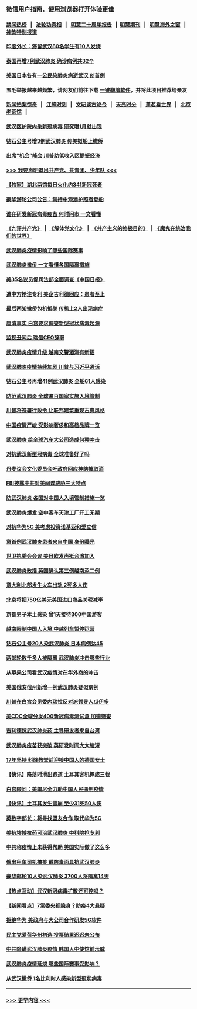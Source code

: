 ### [微信用户指南，使用浏览器打开体验更佳](https://github.com/gfw-breaker/banned-news1/blob/master/indexes/wechat-guide.md?t=0)
#### [禁闻热榜](热点新闻.md?t=0)  &nbsp;&nbsp;|&nbsp;&nbsp; [法轮功真相](https://github.com/gfw-breaker/truth/blob/master/README.md?t=0) &nbsp;&nbsp;|&nbsp;&nbsp; [明慧二十周年报告](https://github.com/gfw-breaker/mh-reports/blob/master/README.md?t=0) &nbsp;&nbsp;|&nbsp;&nbsp;[明慧期刊](https://github.com/gfw-breaker/mh-qikan) &nbsp;&nbsp;|&nbsp;&nbsp; [明慧海外之窗](https://github.com/gfw-breaker/mh-news/blob/master/README.md?t=0) &nbsp;&nbsp;|&nbsp;&nbsp; [神韵特别报道](https://github.com/gfw-breaker/mh-news/blob/master/shenyun.md?t=0)
#### [印度外长：滞留武汉80名学生有10人发烧](../pages/nsc418/n11853821.md?t=02082144) 
#### [泰国再增7例武汉肺炎 确诊病例共32个](../pages/nsc418/n11853808.md?t=02082144) 
#### [美国日本各有一公民染肺炎病逝武汉 创首例](../pages/nsc418/n11853509.md?t=02082144) 
#### 五毛举报越来越频繁，请网友们前往下载 [一键翻墙软件](https://github.com/gfw-breaker/ssr-accounts)，并将此项目推荐给亲友
#### [新闻拍案惊奇](https://github.com/gfw-breaker/banned-news1/blob/master/pages/link4.md) &nbsp;&nbsp;|&nbsp;&nbsp; [江峰时刻](https://github.com/gfw-breaker/banned-news1/blob/master/pages/link4.md) &nbsp;&nbsp;|&nbsp;&nbsp; [文昭谈古论今](https://github.com/gfw-breaker/banned-news1/blob/master/pages/link4.md) &nbsp;&nbsp;|&nbsp;&nbsp; [天亮时分](https://github.com/gfw-breaker/banned-news1/blob/master/pages/link4.md) &nbsp;&nbsp;|&nbsp;&nbsp; [萧茗看世界](https://github.com/gfw-breaker/banned-news1/blob/master/pages/link4.md) &nbsp;&nbsp;|&nbsp;&nbsp; [北京老茶馆](https://github.com/gfw-breaker/banned-news1/blob/master/pages/link4.md) &nbsp;&nbsp;|&nbsp;&nbsp; 
#### [武汉医护院内染新冠病毒 研究曝1月就出现](../pages/nsc418/n11852928.md?t=02082144) 
#### [钻石公主号增3例武汉肺炎 传美拟船上撤侨](../pages/nsc418/n11853240.md?t=02082144) 
#### [出席“机会”峰会 川普助低收入区提振经济](../pages/nsc418/n11853232.md?t=02082144) 
#### [>>> 我要声明退出共产党、共青团、少年队 <<<](https://github.com/begood0513/goodnews/blob/master/quit/letter.md) 
#### [【独家】湖北两馆每日火化约341新冠死者](../pages/nsc418/n11845444.md?t=02082144) 
#### [豪华游轮公司公告：禁持中港澳护照者登船](../pages/nsc418/n11852761.md?t=02082144) 
#### [谁在研发新冠病毒疫苗 何时问市 一文看懂](../pages/nsc418/n11852840.md?t=02082144) 
#### [《九评共产党》](https://github.com/begood0513/9ping.md/blob/master/README.md) &nbsp;|&nbsp; [《解体党文化》](../../../../jtdwh.md/blob/master/README.md)  &nbsp;|&nbsp; [《共产主义的终极目的》](../../../../gczydzjmd.md/blob/master/README.md) &nbsp;|&nbsp; [《魔鬼在统治我们的世界》](../../../../mgztzwmdsj.md/blob/master/README.md) 
#### [武汉肺炎疫情影响了哪些国际赛事](../pages/nsc418/n11852441.md?t=02082144) 
#### [武汉肺炎撤侨 一文看懂各国隔离措施](../pages/nsc418/n11844216.md?t=02082144) 
#### [美35名议员促司法部全面调查《中国日报》](../pages/nsc418/n11852435.md?t=02082144) 
#### [遭中方抢注专利 美企吉利德回应：患者至上](../pages/nsc418/n11852037.md?t=02082144) 
#### [最后两架撤侨包机抵美 传机上2人出现病症](../pages/nsc418/n11852173.md?t=02082144) 
#### [厘清事实 白宫要求调查新型冠状病毒起源](../pages/nsc418/n11852106.md?t=02082144) 
#### [监视丑闻后 瑞信CEO辞职](../pages/nsc418/n11852127.md?t=02082144) 
#### [武汉肺炎疫情升级 越南交警酒测有新招](../pages/nsc418/n11851632.md?t=02082144) 
#### [武汉肺炎疫情持续加剧 川普与习近平通话](../pages/nsc418/n11851613.md?t=02082144) 
#### [钻石公主号再增41例武汉肺炎 全船61人感染](../pages/nsc418/n11850401.md?t=02082144) 
#### [防范武汉肺炎 全球逾百国家实施入境管制](../pages/nsc418/n11850557.md?t=02082144) 
#### [川普将签署行政令 让联邦建筑重现古典风格](../pages/nsc418/n11850654.md?t=02082144) 
#### [中国疫情严峻 受影响奢侈和高档品牌一览](../pages/nsc418/n11850319.md?t=02082144) 
#### [武汉肺炎 给全球汽车大公司造成何种冲击](../pages/nsc418/n11850056.md?t=02082144) 
#### [对抗武汉新型冠病毒 全球准备好了吗](../pages/nsc418/n11850142.md?t=02082144) 
#### [丹麦议会文化委员会吁政府回应神韵被取消](../pages/nsc418/n11849312.md?t=02082144) 
#### [FBI披露中共对美间谍威胁三大特点](../pages/nsc418/n11849700.md?t=02082144) 
#### [防武汉肺炎 各国对中国人入境管制措施一览](../pages/nsc418/n11838726.md?t=02082144) 
#### [武汉肺炎爆发 空中客车天津工厂开工无期](../pages/nsc418/n11849634.md?t=02082144) 
#### [对抗华为5G 美考虑投资诺基亚和爱立信](../pages/nsc418/n11849510.md?t=02082144) 
#### [意首例武汉肺炎患者来自中国 身份曝光](../pages/nsc418/n11849454.md?t=02082144) 
#### [世卫执委会会议 美日欧发声挺台湾加入](../pages/nsc418/n11849433.md?t=02082144) 
#### [武汉肺炎散播 英国确认第三例越南添二例](../pages/nsc418/n11849439.md?t=02082144) 
#### [意大利北部发生火车出轨 2死多人伤](../pages/nsc418/n11848999.md?t=02082144) 
#### [北京将把750亿美元美国进口商品关税减半](../pages/nsc418/n11848896.md?t=02082144) 
#### [京都男子本土感染 曾1天接待300中国游客](../pages/nsc418/n11848641.md?t=02082144) 
#### [越南限制中国人入境 中越列车暂停运营](../pages/nsc418/n11847844.md?t=02082144) 
#### [钻石公主号20人染武汉肺炎 日本病例达45](../pages/nsc418/n11847823.md?t=02082144) 
#### [两邮轮数千多人被隔离 武汉肺炎冲击哪些行业](../pages/nsc418/n11847456.md?t=02082144) 
#### [从苹果公司看武汉疫情对在华外商的冲击](../pages/nsc418/n11847586.md?t=02082144) 
#### [美国俄亥俄州新增一例武汉肺炎疑似病例](../pages/nsc418/n11847714.md?t=02082144) 
#### [川普在白宫会见委内瑞拉反对派领导人瓜伊多](../pages/nsc418/n11847391.md?t=02082144) 
#### [美CDC全球分发400新冠病毒测试盒 加速筛查](../pages/nsc418/n11847260.md?t=02082144) 
#### [吉利德抗武汉肺炎药 主导研发者来自台湾](../pages/nsc418/n11847064.md?t=02082144) 
#### [武汉肺炎疫苗获突破 英研发时间大大缩短](../pages/nsc418/n11846915.md?t=02082144) 
#### [17年坚持 科隆教堂前迎接中国人的德国女士](../pages/nsc418/n11846781.md?t=02082144) 
#### [【快讯】降落时滑出跑道 土耳其客机摔成三截](../pages/nsc418/n11847021.md?t=02082144) 
#### [白宫顾问：美竭尽全力助中国人民遏制疫情](../pages/nsc418/n11846756.md?t=02082144) 
#### [【快讯】土耳其发生雪崩 至少31死50人伤](../pages/nsc418/n11846680.md?t=02082144) 
#### [英数字部长：将寻找盟友合作 取代华为5G](../pages/nsc418/n11846485.md?t=02082144) 
#### [美抗埃博拉药可治武汉肺炎 中科院抢专利](../pages/nsc418/n11846409.md?t=02082144) 
#### [中共称疫情上未获得帮助 美国实际做了这么多](../pages/nsc418/n11846008.md?t=02082144) 
#### [俄出租车司机搞笑 戴防毒面具抗武汉肺炎](../pages/nsc418/n11845703.md?t=02082144) 
#### [豪华邮轮10人染武汉肺炎 3700人将隔离14天](../pages/nsc418/n11845543.md?t=02082144) 
#### [【热点互动】武汉新冠病毒扩散还可控吗？](../pages/nsc418/n11844750.md?t=02082144) 
#### [【新闻看点】7常委央视隐身？防疫4大悬疑](../pages/nsc418/n11844611.md?t=02082144) 
#### [拒绝华为 美政府与大公司合作研发5G软件](../pages/nsc418/n11844625.md?t=02082144) 
#### [民主党爱荷华州初选 投票结果迟迟未公布](../pages/nsc418/n11844207.md?t=02082144) 
#### [中共隐瞒武汉肺炎疫情 韩国人中使馆前示威](../pages/nsc418/n11844084.md?t=02082144) 
#### [武汉肺炎疫情延烧 哪些国际赛事受影响？](../pages/nsc418/n11843958.md?t=02082144) 
#### [从武汉撤侨 1名比利时人感染新型冠状病毒](../pages/nsc418/n11843977.md?t=02082144) 

----
#### [ >>> 更早内容 <<< ](../indexes/nsc418-earlier.md)
